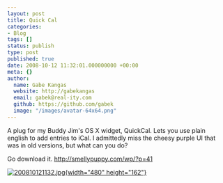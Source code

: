 ```yaml
---
layout: post
title: Quick Cal
categories:
- Blog
tags: []
status: publish
type: post
published: true
date: 2008-10-12 11:32:01.000000000 +00:00
meta: {}
author:
  name: Gabe Kangas
  website: http://gabekangas
  email: gabek@real-ity.com
  github: https://github.com/gabek
  image: "/images/avatar-64x64.png"
---
```

A plug for my Buddy Jim\'s OS X widget, QuickCal. Lets you use plain english to add entries to iCal. I admittedly miss the cheesy purple UI that was in old versions, but what can you do?

Go download it. <http://smellypuppy.com/wp/?p=41>

[![200810121132.jpg](http://www.real-ity.com/blog/wp-content/uploads/2008/10/200810121132-tm.jpg){width="480" height="162"}](http://www.real-ity.com/blog/wp-content/uploads/2008/10/200810121132.jpg)
